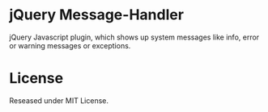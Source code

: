 jQuery Message-Handler
===============

jQuery Javascript plugin, which shows up system messages like info, error or warning messages  or exceptions.

License
===============

Reseased under MIT License.
